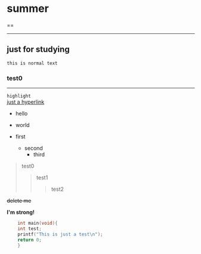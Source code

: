 summer
======
  
==  
****
just for studying
-------
    this is normal text  
### test0
  
---
`highlight`  
[just a hyperlink](www.baidu.com "what's it like")
* hello
* world

* first
  * second
    * third
  
>test0  
>>test1  
>>>test2  

~~delete me~~

**I'm strong!**  
```c
    int main(void){
    int test;
    printf("This is just a test\n");
    return 0;
    }
    

